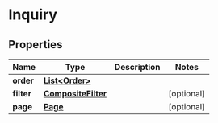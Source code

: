 

# Inquiry


## Properties

| Name | Type | Description | Notes |
|------------ | ------------- | ------------- | -------------|
|**order** | [**List&lt;Order&gt;**](Order.md) |  |  |
|**filter** | [**CompositeFilter**](CompositeFilter.md) |  |  [optional] |
|**page** | [**Page**](Page.md) |  |  [optional] |



